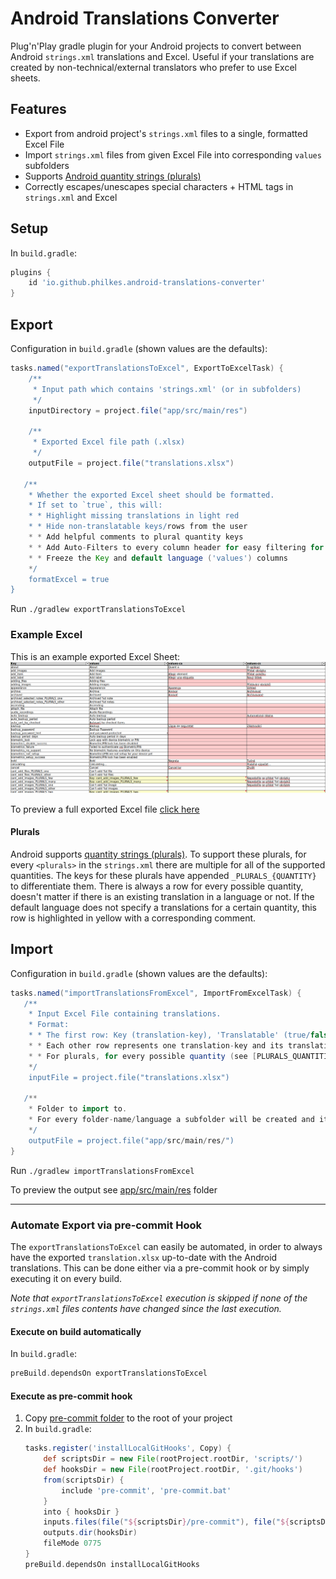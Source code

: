 # Android Translations Converter

Plug'n'Play gradle plugin for your Android projects to convert between Android `strings.xml` translations and Excel.
Useful if your translations are created by non-technical/external translators who prefer to use Excel sheets.

## Features

* Export from android project's `strings.xml` files to a single, formatted Excel File
* Import `strings.xml` files from given Excel File into corresponding `values` subfolders
* Supports [Android quantity strings (plurals)](https://developer.android.com/guide/topics/resources/string-resource#Plurals)
* Correctly escapes/unescapes special characters + HTML tags in `strings.xml` and Excel

## Setup

In `build.gradle`:
```groovy
plugins {
    id 'io.github.philkes.android-translations-converter'
}
```

## Export

Configuration in `build.gradle` (shown values are the defaults):
```groovy
tasks.named("exportTranslationsToExcel", ExportToExcelTask) {
    /**
     * Input path which contains 'strings.xml' (or in subfolders)
     */
    inputDirectory = project.file("app/src/main/res")
    
    /**
     * Exported Excel file path (.xlsx)
     */
    outputFile = project.file("translations.xlsx")

   /**
    * Whether the exported Excel sheet should be formatted.
    * If set to `true`, this will:
    * * Highlight missing translations in light red
    * * Hide non-translatable keys/rows from the user
    * * Add helpful comments to plural quantity keys
    * * Add Auto-Filters to every column header for easy filtering for e.g. all missing translations
    * * Freeze the Key and default language ('values') columns
    */
    formatExcel = true
}
```

Run `./gradlew exportTranslationsToExcel`

### Example Excel

This is an example exported Excel Sheet:
<img src="./doc/example_excel.png" alt="example-excel" /> 

To preview a full exported Excel file [click here](https://github.com/PhilKes/android-translations-converter/raw/refs/heads/main/src/test/resources/expected.xlsx)

#### Plurals

Android supports [quantity strings (plurals)](https://developer.android.com/guide/topics/resources/string-resource#Plurals).
To support these plurals, for every `<plurals>` in the `strings.xml` there are multiple for all of the supported quantities.
The keys for these plurals have appended `_PLURALS_{QUANTITY}` to differentiate them. There is always a row for every possible quantity, doesn't matter if there is an existing translation in a language or not. If the default language does not specify a translations for a certain quantity, this row is highlighted in yellow with a corresponding comment.


## Import

Configuration in `build.gradle` (shown values are the defaults):
```groovy
tasks.named("importTranslationsFromExcel", ImportFromExcelTask) {
   /**
    * Input Excel File containing translations.
    * Format:
    * * The first row: Key (translation-key), 'Translatable' (true/false), folder-names/languages (e.g. 'values-de')
    * * Each other row represents one translation-key and its translations in the available languages
    * * For plurals, for every possible quantity (see [PLURALS_QUANTITIES]) there is a separate row with Key: `{KEY}_PLURALS_{QUANTITY}`
    */
    inputFile = project.file("translations.xlsx")

   /**
    * Folder to import to.
    * For every folder-name/language a subfolder will be created and its corresponding `strings.xml` generated.
    */
    outputFile = project.file("app/src/main/res/")
}
```

Run `./gradlew importTranslationsFromExcel`

To preview the output see [app/src/main/res](./src/test/resources/app/src/main/res) folder

 ---

### Automate Export via pre-commit Hook

The `exportTranslationsToExcel` can easily be automated, in order to always have the exported `translation.xlsx` up-to-date with the Android translations.
This can be done either via a pre-commit hook or by simply executing it on every build.

_Note that `exportTranslationsToExcel` execution is skipped if none of the `strings.xml` files contents have changed since the last execution._

#### Execute on build automatically

In `build.gradle`:
```groovy
preBuild.dependsOn exportTranslationsToExcel
```

#### Execute as pre-commit hook
1. Copy [pre-commit folder](./pre-commit) to the root of your project
2. In `build.gradle`:
    ```groovy
    tasks.register('installLocalGitHooks', Copy) {
        def scriptsDir = new File(rootProject.rootDir, 'scripts/')
        def hooksDir = new File(rootProject.rootDir, '.git/hooks')
        from(scriptsDir) {
            include 'pre-commit', 'pre-commit.bat'
        }
        into { hooksDir }
        inputs.files(file("${scriptsDir}/pre-commit"), file("${scriptsDir}/pre-commit.bat"))
        outputs.dir(hooksDir)
        fileMode 0775
    }
    preBuild.dependsOn installLocalGitHooks
    ```
